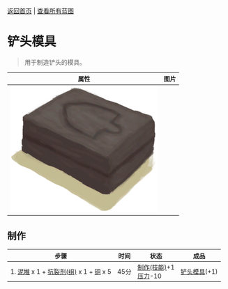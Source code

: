 [返回首页](index.md)   |  [查看所有蓝图](blueprint.md)
# 铲头模具  
> 用于制造铲头的模具。  
  
  属性  |   图片   
 ----  |  ----:   
   |  ![](Sprite/MoldShovel.png)   
  
## 制作  
步骤  |  时间  |  状态  |  成品  
----  |  ----  |  ----  |  ----  
1. [泥堆](MudPile.md) x 1 + [抗裂剂(组)](GpTag_Temper.md) x 1 + [铜](Copper.md) x 5  |  45分  |  [制作(技能)](Skill_Crafting.md)+1<br>[压力](Stress.md)-10  |  [铲头模具](MoldShovel.md)(+1)  
